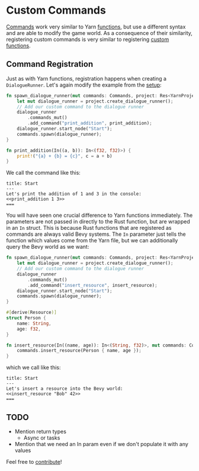 # Custom Commands

[Commands](../yarn_files/commands.md) work very similar to Yarn [functions](../yarn_files/functions.md), but
use a different syntax and are able to modify the game world. As a consequence of their similarity,
registering custom commands is very similar to registering [custom functions](./custom_functions.md).

## Command Registration

Just as with Yarn functions, registration happens when creating a `DialogueRunner`.
Let's again modify the example from the [setup](./setup.md):

```rust
fn spawn_dialogue_runner(mut commands: Commands, project: Res<YarnProject>) {
    let mut dialogue_runner = project.create_dialogue_runner();
    // Add our custom command to the dialogue runner
    dialogue_runner
        .commands_mut()
        .add_command("print_addition", print_addition);
    dialogue_runner.start_node("Start");
    commands.spawn(dialogue_runner);
}

fn print_addition(In((a, b)): In<(f32, f32)>) {
    print!("{a} + {b} = {c}", c = a + b)
}
```

We call the command like this:

```text
title: Start
---
Let's print the addition of 1 and 3 in the console:
<<print_addition 1 3>>
===
```

You will have seen one crucial difference to Yarn functions immediately.
The parameters are not passed in directly to the Rust function, but are wrapped in an `In` struct.
This is because Rust functions that are registered as commands are always valid Bevy systems.
The `In` parameter just tells the function which values come from the Yarn file, but we can additionally query the Bevy world as we want:

```rust
fn spawn_dialogue_runner(mut commands: Commands, project: Res<YarnProject>) {
    let mut dialogue_runner = project.create_dialogue_runner();
    // Add our custom command to the dialogue runner
    dialogue_runner
        .commands_mut()
        .add_command("insert_resource", insert_resource);
    dialogue_runner.start_node("Start");
    commands.spawn(dialogue_runner);
}

#[derive(Resource)]
struct Person {
    name: String,
    age: f32,
}

fn insert_resource(In((name, age)): In<(String, f32)>, mut commands: Commands) {
    commands.insert_resource(Person { name, age });
}
```

which we call like this:

```text
title: Start
---
Let's insert a resource into the Bevy world:
<<insert_resource "Bob" 42>>
===
```
## TODO

- Mention return types
    - Async or tasks
- Mention that we need an In param even if we don't populate it with any values

Feel free to [contribute](https://github.com/YarnSpinnerTool/YarnSpinner-Rust/edit/main/docs/src/bevy_plugin/custom_commands.md)!

